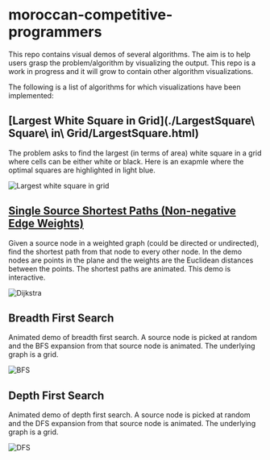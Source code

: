 # moroccan-competitive-programmers
This repo contains visual demos of several algorithms. The aim is to help users grasp the problem/algorithm by visualizing the output. This repo is a work in progress and it will grow to contain other algorithm visualizations.

The following is a list of algorithms for which visualizations have been implemented:

## [Largest White Square in Grid](./LargestSquare\ Square\ in\ Grid/LargestSquare.html)

The problem asks to find the largest (in terms of area) white square in a grid where cells can be either white or black. Here is an exapmle where the optimal squares are highlighted in light blue.

![Largest white square in grid](./Images/LargestSquare.png "Largest white square in grid")

## [Single Source Shortest Paths (Non-negative Edge Weights)](./Dijkstra/Dijkstra.html)

Given a source node in a weighted graph (could be directed or undirected), find the shortest path from that node to every other node. In the demo nodes are points in the plane and the weights are the Euclidean distances between the points. The shortest paths are animated. This demo is interactive.

![Dijkstra](./Images/Dijkstra.png "Dijkstra")

## Breadth First Search

Animated demo of breadth first search. A source node is  picked at random and the BFS expansion from that source node is animated. The underlying graph is a grid.

![BFS](./Images/BFS.png "BFS")

## Depth First Search

Animated demo of depth first search. A source node is  picked at random and the DFS expansion from that source node is animated. The underlying graph is a grid.

![DFS](./Images/DFS.png "DFS")

